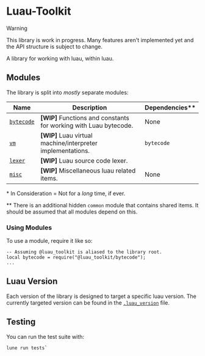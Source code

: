# Luau-Toolkit

> [!WARNING]
> This library is work in progress. Many features aren't implemented yet and the
> API structure is subject to change.

A library for working with luau, within luau.

## Modules

The library is split into _mostly_ separate modules:

| Name                      | Description                                                        | Dependencies\*\* |
| ------------------------- | ------------------------------------------------------------------ | ---------------- |
| [`bytecode`](./bytecode/) | **\[WIP]** Functions and constants for working with Luau bytecode. | None             |
| [`vm`](./vm/)             | **\[WIP]** Luau virtual machine/interpreter implementations.       | `bytecode`       |
| [`lexer`](./lexer/)       | **\[WIP]** Luau source code lexer.                                 |                  |
| [`misc`](./misc/)         | **\[WIP]** Miscellaneous luau related items.                       | None             |

<!--| `parser`                  | **\[Not Started]** Luau source code parser.                        |                  |-->
<!--| `compiler`                | **\[Not Started/Unlikely]** Simple Luau compiler.                  |                  |-->
<!--| `decompiler`              |                                                                    | `bytecode`       |-->

\* In Consideration = Not for a _long_ time, if ever.

\*\* There is an additional hidden `common` module that contains shared items.
It should be assumed that all modules depend on this.

### Using Modules

To use a module, require it like so:

```luau
-- Assuming @luau_toolkit is aliased to the library root.
local bytecode = require("@luau_toolkit/bytecode");
...
```

## Luau Version

Each version of the library is designed to target a specific luau version. The
currently targeted version can be found in the
[`.luau_version`](./.luau_version) file.

## Testing

You can run the test suite with:

```bash
lune run tests`
```
